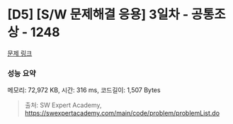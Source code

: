 # [D5] [S/W 문제해결 응용] 3일차 - 공통조상 - 1248 

[문제 링크](https://swexpertacademy.com/main/code/problem/problemDetail.do?contestProbId=AV15PTkqAPYCFAYD) 

### 성능 요약

메모리: 72,972 KB, 시간: 316 ms, 코드길이: 1,507 Bytes



> 출처: SW Expert Academy, https://swexpertacademy.com/main/code/problem/problemList.do